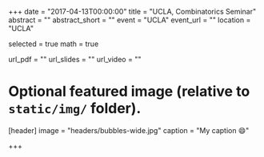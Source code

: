 +++
date = "2017-04-13T00:00:00"
title = "UCLA, Combinatorics Seminar"
abstract = ""
abstract_short = ""
event = "UCLA"
event_url = ""
location = "UCLA"

selected = true
math = true

url_pdf = ""
url_slides = ""
url_video = ""

# Optional featured image (relative to `static/img/` folder).
[header]
image = "headers/bubbles-wide.jpg"
caption = "My caption :smile:"

+++